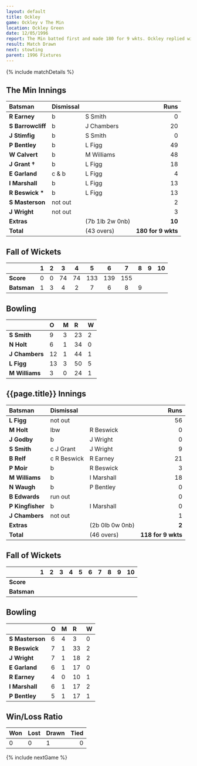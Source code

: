 ```yaml
---
layout: default
title: Ockley
game: Ockley v The Min
location: Ockley Green
date: 12/05/1996
report: The Min batted first and made 180 for 9 wkts. Ockley replied with 118 for 9 wkts
result: Match Drawn
next: stowting
parent: 1996 Fixtures
---
```


{% include matchDetails %}

## The Min Innings

| Batsman | Dismissal |  | Runs |
|:---|:---|---|---:|
| **R Earney** | b | S Smith | 0 |
| **S Barrowcliff** | b | J Chambers | 20 |
| **J Stimfig** | b | S Smith | 0 |
| **P Bentley** | b | L Figg | 49 |
| **W Calvert** | b | M Williams | 48 |
| **J Grant &#8224;** | b | L Figg | 18 |
| **E Garland** | c & b | L Figg | 4 |
| **I Marshall** | b | L Figg | 13 |
| **R Beswick &#42;** | b | L Figg | 13 |
| **S Masterson** | not out |  | 2 |
| **J Wright** | not out |  | 3 |
| **Extras** | | (7b 1lb 2w 0nb) | **10** |
| **Total** | | (43 overs) | **180 for 9 wkts** |

## Fall of Wickets

| | 1 | 2 | 3 | 4 | 5 | 6 | 7 | 8 | 9 | 10 |
|---|:---:|:---:|:---:|:---:|:---:|:---:|:---:|:---:|:---:|:---:|
| **Score** | 0 | 0 | 74 | 74 | 133 | 139 | 155 |  |  |  |
| **Batsman** | 1 | 3 | 4 | 2 | 7 | 6 | 8 | 9 |  |  |

## Bowling

| | O | M | R | W |
|---|:---|:---|:---|:---|
| **S Smith** | 9 | 3 | 23 | 2 |
| **N Holt** | 6 | 1 | 34 | 0 |
| **J Chambers** | 12 | 1 | 44 | 1 |
| **L Figg** | 13 | 3 | 50 | 5 |
| **M Williams** | 3 | 0 | 24 | 1 |

## {{page.title}} Innings

| Batsman | Dismissal |  | Runs |
|:---|:---|---|---:|
| **L Figg** | not out |  | 56 |
| **M Holt** | lbw | R Beswick | 0 |
| **J Godby** | b | J Wright | 0 |
| **S Smith** | c J Grant | J Wright | 9 |
| **B Relf** | c R Beswick | R Earney | 21 |
| **P Moir** | b | R Beswick | 3 |
| **M Williams** | b | I Marshall | 18 |
| **N Waugh** | b | P Bentley | 0 |
| **B Edwards** | run out |  | 0 |
| **P Kingfisher** | b | I Marshall | 0 |
| **J Chambers** | not out |  | 1 |
| **Extras** | | (2b 0lb 0w 0nb) | **2** |
| **Total** | | (46 overs) | **118 for 9 wkts** |

## Fall of Wickets

| | 1 | 2 | 3 | 4 | 5 | 6 | 7 | 8 | 9 | 10 |
|---|:---:|:---:|:---:|:---:|:---:|:---:|:---:|:---:|:---:|:---:|
| **Score** |  |  |  |  |  |  |  |  |  |  |
| **Batsman** |  |  |  |  |  |  |  |  |  |  |

## Bowling

| | O | M | R | W |
|---|:---|:---|:---|:---|
| **S Masterson** | 6 | 4 | 3 | 0 |
| **R Beswick** | 7 | 1 | 33 | 2 |
| **J Wright** | 7 | 1 | 18 | 2 |
| **E Garland** | 6 | 1 | 17 | 0 |
| **R Earney** | 4 | 0 | 10 | 1 |
| **I Marshall** | 6 | 1 | 17 | 2 |
| **P Bentley** | 5 | 1 | 17 | 1 |

## Win/Loss Ratio

| Won | Lost | Drawn | Tied |
|:---|:---|:---|---:|
| 0 | 0 | 1 | 0 |

{% include nextGame %}